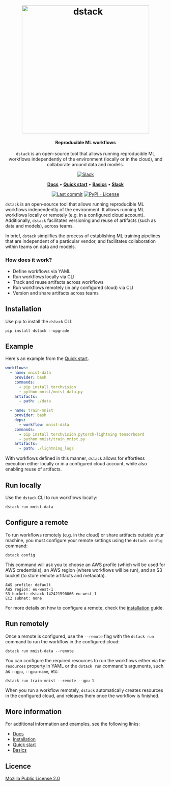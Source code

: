 <div align="center">
<h1 align="center">
  <a target="_blank" href="https://dstack.ai">
    <picture>
      <source media="(prefers-color-scheme: dark)" srcset="https://raw.githubusercontent.com/dstackai/dstack/master/docs/assets/logo-dark.svg"/>
      <img alt="dstack" src="https://raw.githubusercontent.com/dstackai/dstack/master/docs/assets/logo.svg" width="400px"/>
    </picture>
  </a>
</h1>

<h4 align="center">
Reproducible ML workflows
</h4>

<p align="center">
<code>dstack</code> is an open-source tool that allows running reproducible ML workflows independently of
the environment (locally or in the cloud), and collaborate around data and models. 
</p>

[![Slack](https://img.shields.io/badge/slack-join%20community-blueviolet?logo=slack&style=for-the-badge)](https://join.slack.com/t/dstackai/shared_invite/zt-xdnsytie-D4qU9BvJP8vkbkHXdi6clQ)

<p align="center">
<a href="https://docs.dstack.ai" target="_blank"><b>Docs</b></a> • 
<a href="https://docs.dstack.ai/quick-start"><b>Quick start</b></a> • 
<a href="https://docs.dstack.ai/basics/hello-world" target="_blank"><b>Basics</b></a> • 
<a href="https://join.slack.com/t/dstackai/shared_invite/zt-xdnsytie-D4qU9BvJP8vkbkHXdi6clQ" target="_blank"><b>Slack</b></a> 
</p>

[![Last commit](https://img.shields.io/github/last-commit/dstackai/dstack)](https://github.com/dstackai/dstack/commits/)
[![PyPI - License](https://img.shields.io/pypi/l/dstack?style=flat&color=blue)](https://github.com/dstackai/dstack/blob/master/LICENSE.md)

</div>

`dstack` is an open-source tool that allows running reproducible ML workflows independently of
the environment. It allows running ML workflows locally or remotely (e.g. in a configured cloud account). 
Additionally, `dstack` facilitates versioning and reuse of artifacts (such as data and models), across teams.

In brief, `dstack` simplifies the process of establishing ML training pipelines that are independent of a
particular vendor, and facilitates collaboration within teams on data and models.

### How does it work?

* Define workflows via YAML
* Run workflows locally via CLI
* Track and reuse artifacts across workflows
* Run workflows remotely (in any configured cloud) via CLI
* Version and share artifacts across teams

## Installation

Use pip to install the `dstack` CLI:

```shell
pip install dstack --upgrade
```

## Example

Here's an example from the [Quick start](https://docs.dstack.ai/quick-start).

```yaml
workflows:
  - name: mnist-data
    provider: bash
    commands:
      - pip install torchvision
      - python mnist/mnist_data.py
    artifacts:
      - path: ./data

  - name: train-mnist
    provider: bash
    deps:
      - workflow: mnist-data
    commands:
      - pip install torchvision pytorch-lightning tensorboard
      - python mnist/train_mnist.py
    artifacts:
      - path: ./lightning_logs
```

With workflows defined in this manner, `dstack` allows for effortless execution either locally or in a configured cloud
account, while also enabling reuse of artifacts.

## Run locally

Use the `dstack` CLI to run workflows locally:

```shell
dstack run mnist-data
```

## Configure a remote

To run workflows remotely (e.g. in the cloud) or share artifacts outside your machine, 
you must configure your remote settings using the `dstack config` command:

```shell
dstack config
```

This command will ask you to choose an AWS profile (which will be used for AWS credentials), an AWS
region (where workflows will be run), and an S3 bucket (to store remote artifacts and metadata).

```shell
AWS profile: default
AWS region: eu-west-1
S3 bucket: dstack-142421590066-eu-west-1
EC2 subnet: none
```

For more details on how to configure a remote, check the [installation](https://docs.dstack.ai/installation/#optional-configure-a-remote) guide.

## Run remotely

Once a remote is configured, use the `--remote` flag with the `dstack run` command to run the 
workflow in the configured cloud:

```shell
dstack run mnist-data --remote
```

You can configure the required resources to run the workflows either via the `resources` property in YAML
or the `dstack run` command's arguments, such as `--gpu`, `--gpu-name`, etc:

```shell
dstack run train-mnist --remote --gpu 1
```

When you run a workflow remotely, `dstack` automatically creates resources in the configured cloud,
and releases them once the workflow is finished.

## More information

For additional information and examples, see the following links:

* [Docs](https://docs.dstack.ai/)
* [Installation](https://docs.dstack.ai/installation)
* [Quick start](https://docs.dstack.ai/quick-start)
* [Basics](https://docs.dstack.ai/basics/hello-world)
 
##  Licence

[Mozilla Public License 2.0](LICENSE.md)